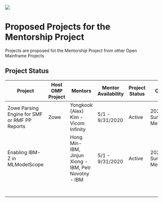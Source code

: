![](https://github.com/openmainframeproject/artwork/blob/master/projects/mentorship/mentorship-color.svg)

# Proposed Projects for the Mentorship Project

Projects are proposed fot the Mentorship Project from other Open Mainframe Projects

## Project Status

| Project | Host OMP Project | Mentors | Mentor Availability | Project Status | Cohort | Repository |  Descripton |
|---|---|---|---|---|---|---|---|
| Zowe Parsing Engine for SMF or RMF PP Reports | Zowe | Yongkook (Alex) Kim - Vicom Infinity | 5/1 - 9/31/2020 | Active | 2020 Summer Mentorship | https://github.com/openmainframeproject-internship/Zowe-Parsing-Engine-for-SMF-or-RMF-PP-Reports |  |
| Enabling IBM-Z in MLModelScope | |Hong Min- IBM, Jinjun Xiong - IBM, Petr Novotny - IBM | 5/1 - 9/31/2020 | Active | 2020 Summer Mentorship |https://github.com/openmainframeproject-internship/Enabling-IBM-Z-in-MLModelScope | |
| | | | | | | | |
| | | | | | | | |
| | | | | | | | |
| | | | | | | | |
| | | | | | | | |
| | | | | | | | |
| | | | | | | | |
